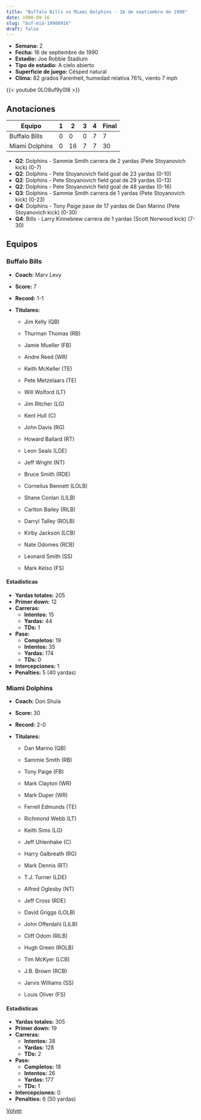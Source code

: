 ```yaml
---
title: "Buffalo Bills vs Miami Dolphins - 16 de septiembre de 1990"
date: 1990-09-16
slug: "buf-mia-19900916"
draft: false
---
```


- **Semana:** 2
- **Fecha:** 16 de septiembre de 1990
- **Estadio:** Joe Robbie Stadium
- **Tipo de estadio:** A cielo abierto
- **Superficie de juego:** Césped natural
- **Clima:** 82 grados Farenheit, humedad relativa 76%, viento 7 mph


{{< youtube 0LO8uf9y0I8 >}}


## Anotaciones
| Equipo | 1 | 2 | 3 | 4 | Final |
|--------|---|---|---|---|-------|
| Buffalo Bills  | 0 | 0 | 0 | 7  | 7 |
| Miami Dolphins  | 0 | 16 | 7 | 7  | 30 |
- **Q2**: Dolphins - Sammie Smith carrera de 2 yardas (Pete Stoyanovich kick) (0-7)
- **Q2**: Dolphins - Pete Stoyanovich field goal de 23 yardas (0-10)
- **Q2**: Dolphins - Pete Stoyanovich field goal de 29 yardas (0-13)
- **Q2**: Dolphins - Pete Stoyanovich field goal de 48 yardas (0-16)
- **Q3**: Dolphins - Sammie Smith carrera de 1 yardas (Pete Stoyanovich kick) (0-23)
- **Q4**: Dolphins - Tony Paige pase de 17 yardas de Dan Marino (Pete Stoyanovich kick) (0-30)
- **Q4**: Bills - Larry Kinnebrew carrera de 1 yardas (Scott Norwood kick) (7-30)


## Equipos


### Buffalo Bills
* **Coach:** Marv Levy
* **Score:** 7
* **Record:** 1-1
* **Titulares:** 

  * Jim Kelly (QB) 

  * Thurman Thomas (RB) 

  * Jamie Mueller (FB) 

  * Andre Reed (WR) 

  * Keith McKeller (TE) 

  * Pete Metzelaars (TE) 

  * Will Wolford (LT) 

  * Jim Ritcher (LG) 

  * Kent Hull (C) 

  * John Davis (RG) 

  * Howard Ballard (RT) 

  * Leon Seals (LDE) 

  * Jeff Wright (NT) 

  * Bruce Smith (RDE) 

  * Cornelius Bennett (LOLB) 

  * Shane Conlan (LILB) 

  * Carlton Bailey (RILB) 

  * Darryl Talley (ROLB) 

  * Kirby Jackson (LCB) 

  * Nate Odomes (RCB) 

  * Leonard Smith (SS) 

  * Mark Kelso (FS) 

#### Estadísticas
* **Yardas totales:** 205
* **Primer down:** 12
* **Carreras:**
  * **Intentos:** 15
  * **Yardas:** 44
  * **TDs:** 1
* **Pase:**
  * **Completos:** 19
  * **Intentos:** 35
  * **Yardas:** 174
  * **TDs:** 0
* **Intercepciones:** 1
* **Penalties:** 5 (40 yardas)

### Miami Dolphins
* **Coach:** Don Shula
* **Score:** 30
* **Record:** 2-0
* **Titulares:** 

  * Dan Marino (QB) 

  * Sammie Smith (RB) 

  * Tony Paige (FB) 

  * Mark Clayton (WR) 

  * Mark Duper (WR) 

  * Ferrell Edmunds (TE) 

  * Richmond Webb (LT) 

  * Keith Sims (LG) 

  * Jeff Uhlenhake (C) 

  * Harry Galbreath (RG) 

  * Mark Dennis (RT) 

  * T.J. Turner (LDE) 

  * Alfred Oglesby (NT) 

  * Jeff Cross (RDE) 

  * David Griggs (LOLB) 

  * John Offerdahl (LILB) 

  * Cliff Odom (RILB) 

  * Hugh Green (ROLB) 

  * Tim McKyer (LCB) 

  * J.B. Brown (RCB) 

  * Jarvis Williams (SS) 

  * Louis Oliver (FS) 

#### Estadísticas
* **Yardas totales:** 305
* **Primer down:** 19
* **Carreras:**
  * **Intentos:** 38
  * **Yardas:** 128
  * **TDs:** 2
* **Pase:**
  * **Completos:** 18
  * **Intentos:** 26
  * **Yardas:** 177
  * **TDs:** 1
* **Intercepciones:** 0
* **Penalties:** 6 (50 yardas)


[Volver](/historia/1990)
